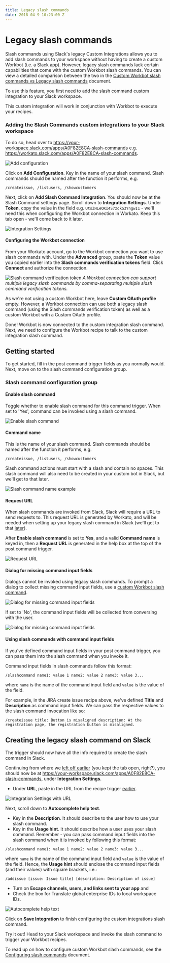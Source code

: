 ```yaml
---
title: Legacy slash commands
date: 2018-04-9 10:23:00 Z
---
```


# Legacy slash commands
Slash commands using Slack's legacy Custom Integrations allows you to add slash commands to your workspace without having to create a custom Workbot (i.e. a Slack app). However, legacy slash commands lack certain capabilities that come with the custom Workbot slash commands. You can view a detailed comparison between the two in the [Custom Workbot slash commands vs Legacy slash commands](/workbot/custom-workbot-vs-legacy-slash-commands.md) document.

To use this feature, you first need to add the slash command custom integration to your Slack workspace.

This custom integration will work in conjunction with Workbot to execute your recipes.

### Adding the Slash Commands custom integrations to your Slack workspace
To do so, head over to https://your-workspace.slack.com/apps/A0F82E8CA-slash-commands e.g. https://workato.slack.com/apps/A0F82E8CA-slash-commands.

![Add configuration](/assets/images/workbot/workbot-slash-commands/add-configuration.png)

Click on **Add Configuration**. Key in the name of your slash command. Slash commands should be named after the function it performs, e.g.

```
/createissue, /listusers, /showcustomers
```

Next, click on **Add Slash Command Integration**. You should now be at the Slash Command settings page. Scroll down to **Integration Settings**. Under **Token**, copy the value in the field e.g. `UtsZHLeOKI4S7zqkG3YngwI1` - we'll need this when configuring the Workbot connection in Workato. Keep this tab open - we'll come back to it later.

![Integration Settings](/assets/images/workbot/workbot-slash-commands/integration-settings-no-url.png)

#### Configuring the Workbot connection
From your Workato account, go to the Workbot connection you want to use slash commands with. Under the **Advanced** group, paste the **Token** value you copied earlier into the **Slash commands verification tokens** field. Click **Connect** and authorize the connection.

![Slash command verification token](/assets/images/workbot/workbot-slash-commands/slash-command-verification-token.png) *A Workbot connection can support multiple legacy slash commands by comma-separating multiple slash command verification tokens.*

As we're not using a custom Workbot here, leave **Custom OAuth profile** empty. However, a Workbot connection can use both a legacy slash command (using the Slash commands verification token) as well as a custom Workbot with a Custom OAuth profile.

Done! Workbot is now connected to the custom integration slash command. Next, we need to configure the Workbot recipe to talk to the custom integration slash command.

## Getting started
To get started, fill in the post command trigger fields as you normally would. Next, move on to the slash command configuration group.

### Slash command configuration group

#### Enable slash command
Toggle whether to enable slash command for this command trigger.	When set to 'Yes', command can be invoked using a slash command.

![Enable slash command](/assets/images/workbot/workbot-slash-commands/enable-slash-command.png)

#### Command name
This is the name of your slash command. Slash commands should be named after the function it performs, e.g.

```
/createissue, /listusers, /showcustomers
```

Slash command actions must start with a slash and contain no spaces. This slash command will also need to be created in your custom bot in Slack, but we'll get to that later.

![Slash command name example](/assets/images/workbot/workbot-slash-commands/slash-command-name.png)

#### Request URL
When slash commands are invoked from Slack, Slack will require a URL to send requests to. This request URL is generated by Workato, and will be needed when setting up your legacy slash command in Slack (we'll get to that [later](#creating-the-legacy-slash-command-on-slack)).

After **Enable slash command** is set to **Yes**, and a valid **Command name** is keyed in, then a **Request URL** is generated in the help box at the top of the post command trigger.

![Request URL](/assets/images/workbot/workbot-slash-commands/request-url.png)

#### Dialog for missing command input fields
Dialogs cannot be invoked using legacy slash commands. To prompt a dialog to collect missing command input fields, use a [custom Workbot slash command](#slash-command-using-custom-bots).

![Dialog for missing command input fields](/assets/images/workbot/workbot-slash-commands/dialog-for-missing-command-input-fields.png)

If set to 'No', the command input fields will be collected from conversing with the user.

![Dialog for missing command input fields](/assets/images/workbot/workbot-slash-commands/dialog-for-missing-command-input-fields-no.PNG)

#### Using slash commands with command input fields
If you've defined command input fields in your post command trigger, you can pass them into the slash command when you invoke it.

Command input fields in slash commands follow this format:

```
/slashcommand name1: value 1 name2: value 2 name3: value 3...
```

where `name` is the name of the command input field and `value` is the value of the field.

For example, in the JIRA create issue recipe above, we've defined **Title** and **Description** as command input fields. We can pass the respective values to the slash command invocation like so:

```
/createissue title: Button is misaligned description: At the registration page, the registration button is misaligned.
```

## Creating the legacy slash command on Slack
The trigger should now have all the info required to create the slash command in Slack.

Continuing from where we [left off earlier](#adding-the-slash-commands-custom-integrations-to-your-slack-workspace) (you kept the tab open, right?), you should now be at https://your-workspace.slack.com/apps/A0F82E8CA-slash-commands, under **Integration Settings**.

- Under **URL**, paste in the URL from the recipe trigger [earlier](#request-url).

![Integration Settings with URL](/assets/images/workbot/workbot-slash-commands/integration-settings-with-url.png)

Next, scroll down to **Autocomplete help text**.

- Key in the **Description**. It should describe to the user how to use your slash command.
- Key in the **Usage hint**. It should describe how a user uses your slash command. Remember - you can pass command input fields into the slash command when it is invoked by following this format:<br>

```
/slashcommand name1: value 1 name2: value 2 name3: value 3...
```

where `name` is the name of the command input field and `value` is the value of the field. Hence, the **Usage hint** should enclose the command input fields (and their values) with square brackets, i.e.:<br>

```
/addissue [issue: Issue title] [description: Description of issue]
```

- Turn on  **Escape channels, users, and links sent to your app** and
- Check the box for Translate global enterprise IDs to local workspace IDs.

![Autocomplete help text](/assets/images/workbot/workbot-slash-commands/autocomplete-help-text.png)

Click on **Save Integration** to finish configuring the custom integrations slash command.

Try it out! Head to your Slack workspace and invoke the slash command to trigger your Workbot recipes.

To read up on how to configure custom Workbot slash commands, see the [Configuring slash commands](/workbot/configuring-slash-commands.md) document.
